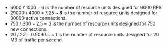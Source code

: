 * 6000 / 1000 = 6 is the number of resource units designed for 6000 RPS.
* 29000 / 4000 = 7.25 ~ **8** is the number of resource units designed for 30000 active connections.
* 750 / 300 = 2.5 ~ 3 is the number of resource units designed for 750 new connections.
* 20 / 22 = 0.9090... ~ 1 is the number of resource units designed for 20 MB of traffic per second.
